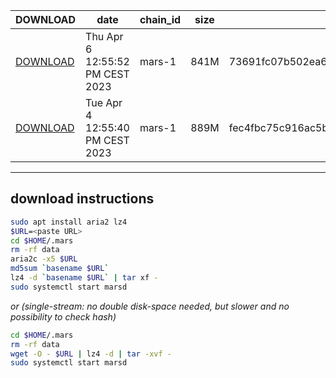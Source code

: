 | DOWNLOAD | date | chain_id | size | checksum |
| -------- | ---- | -------- | ---- | -------- |
| [DOWNLOAD](https://quicksync.ccvalidators.com/SNAPSHOTS/mars-1_958629.tar.lz4) | Thu Apr  6 12:55:52 PM CEST 2023 | mars-1 | 841M | 73691fc07b502ea67831630ab4d590573d4805a29f29210e913b99b292532e38 |
| [DOWNLOAD](https://quicksync.ccvalidators.com/SNAPSHOTS/mars-1_928882.tar.lz4) | Tue Apr  4 12:55:40 PM CEST 2023 | mars-1 | 889M | fec4fbc75c916ac5bacea1670e5c90336808c986a867f8732e84c60ebac2fc9f |
 
---
## download instructions
 
```sh
sudo apt install aria2 lz4
$URL=<paste URL>
cd $HOME/.mars
rm -rf data
aria2c -x5 $URL
md5sum `basename $URL`
lz4 -d `basename $URL` | tar xf -
sudo systemctl start marsd
```
*or (single-stream: no double disk-space needed, but slower and no possibility to check hash)*
```sh
cd $HOME/.mars
rm -rf data
wget -O - $URL | lz4 -d | tar -xvf -
sudo systemctl start marsd
```
